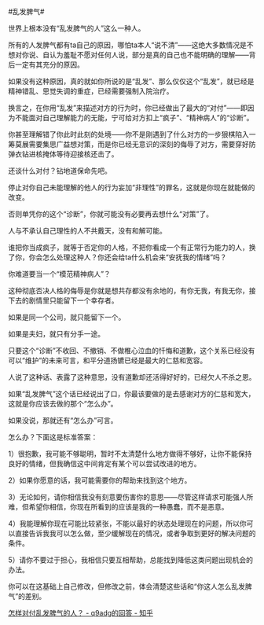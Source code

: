 #乱发脾气#

世界上根本没有“乱发脾气的人”这么一种人。

所有的人发脾气都有ta自己的原因，哪怕ta本人“说不清”——这绝大多数情况是不想对你说、自认为羞耻不愿对任何人说，部分是真的自己也不能明确的理解——背后一定有其充分的原因。

如果没有这种原因，真的就如你所说的是“乱发”、那么仅仅这个“乱发”，就已经是精神错乱、思觉失调的重症，已经需要强制入院治疗。

换言之，在你用“乱发”来描述对方的行为时，你已经做出了最大的“对付”——即因为不能面对自己理解能力的无能，宁可给对方扣上“疯子”、“精神病人”的“诊断”。

你甚至理解错了你此时此刻的处境——你不是刚遇到了什么对方的一步狠棋陷入一筹莫展需要集思广益想对策，而是你已经无意识的深刻的侮辱了对方，需要穿好防弹衣钻进核掩体等待迎接核还击了。

还谈什么对付？钻地道保命先吧。

停止对你自己未能理解的他人的行为妄加“非理性”的罪名，这就是你现在就能做的改变。

否则单凭你的这个“诊断”，你就可能没有必要再去想什么“对策”了。

人与不承认自己理性的人不共戴天，没有和解可能。

谁把你当成疯子，就等于否定你的人格，不把你看成一个有正常行为能力的人，换了你，你会怎么处理这种人？你还会给ta什么机会来“安抚我的情绪”吗？

你难道要当一个“模范精神病人”？

这种彻底否决人格的侮辱是你就是想共存都没有余地的，有你无我，有我无你，接下去的剧情里只能留下一个幸存者。

如果是同一个公司，就只能留下一个。

如果是夫妇，就只有分手一途。

只要这个“诊断”不收回、不撤销、不做椎心泣血的忏悔和道歉，这个关系已经没有可以“维护”的未来可言，和平分道扬镳已经是最大的仁慈和宽容。

人说了这种话、表露了这种意思，没有道歉却还活得好好的，已经欠人不杀之恩。

如果“乱发脾气”这个话已经说出了口，你最该要做的是去感谢对方的仁慈和宽大，这就是你应该去做的那个“怎么办”。

如果没说，那就还有“怎么办”可言。

怎么办？下面这是标准答案：

1）很抱歉，我可能不够聪明，暂时不太清楚什么地方做得不够好，让你不能保持良好的情绪，但我确信这中间肯定有某个可以尝试改进的地方。

2）如果你愿意的话，我可能需要你的帮助来找到这个地方。

3）无论如何，请你相信我没有刻意要伤害你的意思——尽管这样请求可能强人所难，但希望你相信，你现在所看到的应该是我的一种愚蠢，而不是恶意。

4）我能理解你现在可能比较紧张，不能以最好的状态处理现在的问题，所以你可以直接告诉我我可以怎么做，至少缓解现在的情况，或者争取到更好的解决问题的条件。

5）请你不要过于担心，我相信只要互相帮助，总能找到降低这类问题出现机会的办法。

你可以在这基础上自己修改，但修改之前，体会清楚这些话和“你这人怎么乱发脾气”的差别。

[怎样对付乱发脾气的人？ - q9adg的回答 - 知乎](https://www.zhihu.com/question/46386733/answer/3478837572)